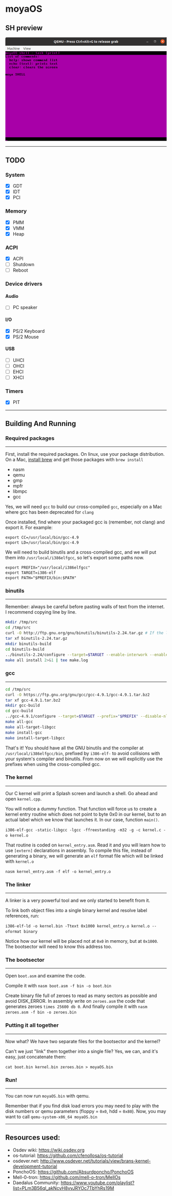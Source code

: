 # moyaOS

## SH preview

![moyaSHELL](https://github.com/moya10/moyaOS/blob/master/moyaSH.gif)

------

## TODO

### System
- [x] GDT
- [x] IDT
- [x] PCI

### Memory
- [x] PMM
- [x] VMM
- [x] Heap

### ACPI
- [x] ACPI
- [ ] Shutdown
- [ ] Reboot

### Device drivers
#### Audio
- [ ] PC speaker

#### I/O
- [x] PS/2 Keyboard
- [x] PS/2 Mouse

#### USB
- [ ] UHCI
- [ ] OHCI
- [ ] EHCI
- [ ] XHCI

### Timers
- [x] PIT
-----
## Building And Running

### Required packages
-----------------

First, install the required packages. On linux, use your package distribution. On a Mac, [install brew](http://brew.sh/) and get those packages with `brew install`

- nasm
- qemu
- gmp
- mpfr
- libmpc
- gcc

Yes, we will need `gcc` to build our cross-compiled `gcc`, especially on a Mac where gcc has been deprecated for `clang`

Once installed, find where your packaged gcc is (remember, not clang) and export it. For example:

```
export CC=/usr/local/bin/gcc-4.9
export LD=/usr/local/bin/gcc-4.9
```

We will need to build binutils and a cross-compiled gcc, and we will put them into `/usr/local/i386elfgcc`, so let's export some paths now.

```
export PREFIX="/usr/local/i386elfgcc"
export TARGET=i386-elf
export PATH="$PREFIX/bin:$PATH"
```

### binutils
--------

Remember: always be careful before pasting walls of text from the internet. I recommend copying line by line.


```sh
mkdir /tmp/src
cd /tmp/src
curl -O http://ftp.gnu.org/gnu/binutils/binutils-2.24.tar.gz # If the link 404's, look for a more recent version
tar xf binutils-2.24.tar.gz
mkdir binutils-build
cd binutils-build
../binutils-2.24/configure --target=$TARGET --enable-interwork --enable-multilib --disable-nls --disable-werror --prefix=$PREFIX 2>&1 | tee configure.log
make all install 2>&1 | tee make.log
```

### gcc
---
```sh
cd /tmp/src
curl -O https://ftp.gnu.org/gnu/gcc/gcc-4.9.1/gcc-4.9.1.tar.bz2
tar xf gcc-4.9.1.tar.bz2
mkdir gcc-build
cd gcc-build
../gcc-4.9.1/configure --target=$TARGET --prefix="$PREFIX" --disable-nls --disable-libssp --enable-languages=c --without-headers
make all-gcc 
make all-target-libgcc 
make install-gcc 
make install-target-libgcc 
```

That's it! You should have all the GNU binutils and the compiler at `/usr/local/i386elfgcc/bin`, prefixed by `i386-elf-` to avoid
collisions with your system's compiler and binutils. From now on we will explicitly use the prefixes when using the cross-compiled gcc.

### The kernel
----------

Our C kernel will print a Splash screen and launch a shell. Go ahead
and open `kernel.cpp`.

You will notice a dummy function. That function will force us
to create a kernel entry routine which does not point to byte 0x0 in our kernel, but
to an actual label which we know that launches it. In our case, function `main()`.

`i386-elf-gcc -static-libgcc -lgcc -ffreestanding -m32 -g -c kernel.c -o kernel.o`

That routine is coded on `kernel_entry.asm`. Read it and you will learn how to
use `[extern]` declarations in assembly. To compile this file, instead of generating
a binary, we will generate an `elf` format file which will be linked with `kernel.o`

`nasm kernel_entry.asm -f elf -o kernel_entry.o`


### The linker
----------

A linker is a very powerful tool and we only started to benefit from it.

To link both object files into a single binary kernel and resolve label references,
run:

`i386-elf-ld -o kernel.bin -Ttext 0x1000 kernel_entry.o kernel.o --oformat binary`

Notice how our kernel will be placed not at `0x0` in memory, but at `0x1000`. The
bootsector will need to know this address too.

### The bootsector
--------------

Open `boot.asm` and examine the code.

Compile it with `nasm boot.asm -f bin -o boot.bin`

Create binary file full of zeroes to read as many sectors as possible and avoid DISK_ERROR. In assembly write on `zeroes.asm` the code that generates zeroes `times 25600 db 0`. And finally compile it with `nasm zeroes.asm -f bin -o zeroes.bin`

### Putting it all together
-----------------------

Now what? We have two separate files for the bootsector and the kernel?

Can't we just "link" them together into a single file? Yes, we can, and it's easy,
just concatenate them:

`cat boot.bin kernel.bin zeroes.bin > moyaOS.bin`

### Run!
----

You can now run `moyaOS.bin` with qemu.

Remember that if you find disk load errors you may need to play with the disk numbers
or qemu parameters (floppy = `0x0`, hdd = `0x80`). Now, you may want to call `qemu-system-x86_64 moyaOS.bin`

-----
## Resources used:
* Osdev wiki: https://wiki.osdev.org
* os-tutorial: https://github.com/cfenollosa/os-tutorial
* osdever.net: http://www.osdever.net/tutorials/view/brans-kernel-development-tutorial 
* PonchoOS: https://github.com/Absurdponcho/PonchoOS
* Mell-0-tron: https://github.com/mell-o-tron/MellOs
* Daedalus Community: https://www.youtube.com/playlist?list=PLm3B56ql_akNcvH8vvJRYOc7TbYhRs19M